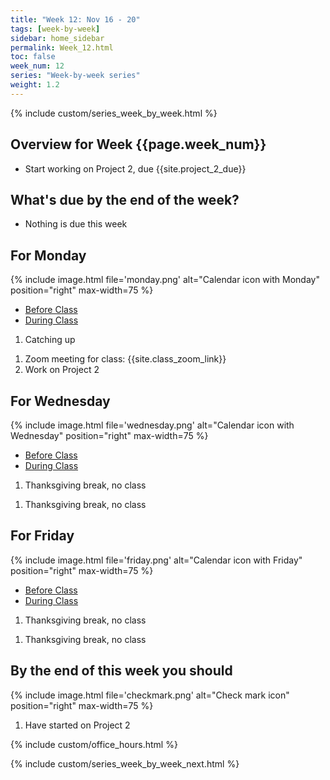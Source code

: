 ```yaml
---
title: "Week 12: Nov 16 - 20"
tags: [week-by-week]
sidebar: home_sidebar
permalink: Week_12.html
toc: false
week_num: 12
series: "Week-by-week series"
weight: 1.2
---
```


{% include custom/series_week_by_week.html %}

## Overview for Week {{page.week_num}}

* Start working on Project 2, due {{site.project_2_due}}

## What's due by the end of the week?

* Nothing is due this week


## For Monday

{% include image.html file='monday.png' alt="Calendar icon with Monday" position="right" max-width=75 %}

<ul id="MondayTabs" class="nav nav-tabs">
    <li class="active"><a href="#MonBefore" data-toggle="tab">Before Class</a></li>
    <li><a href="#MonDuring" data-toggle="tab">During Class</a></li>
</ul>
<div class="tab-content">
    <div role="tabpanel" class="tab-pane active" id="MonBefore">
        <ol>
          <li>Catching up</li>
        </ol>
    </div>
    <div role="tabpanel" class="tab-pane" id="MonDuring">
        <ol>
          <li>Zoom meeting for class: {{site.class_zoom_link}}</li>
          <li>Work on Project 2</li>
        </ol>
    </div>
</div>

## For Wednesday

{% include image.html file='wednesday.png' alt="Calendar icon with Wednesday" position="right" max-width=75 %}

<ul id="WednesdayTabs" class="nav nav-tabs">
    <li class="active"><a href="#WedBefore" data-toggle="tab">Before Class</a></li>
    <li><a href="#WedDuring" data-toggle="tab">During Class</a></li>
</ul>
<div class="tab-content">
    <div role="tabpanel" class="tab-pane active" id="WedBefore">
        <ol>
          <li>Thanksgiving break, no class</li>
        </ol>
    </div>
    <div role="tabpanel" class="tab-pane" id="WedDuring">
        <ol>
          <li>Thanksgiving break, no class</li>
        </ol>
    </div>
</div>

## For Friday

{% include image.html file='friday.png' alt="Calendar icon with Friday" position="right" max-width=75 %}

<ul id="FridayTabs" class="nav nav-tabs">
    <li class="active"><a href="#FriBefore" data-toggle="tab">Before Class</a></li>
    <li><a href="#FriDuring" data-toggle="tab">During Class</a></li>
</ul>
<div class="tab-content">
    <div role="tabpanel" class="tab-pane active" id="FriBefore">
        <ol>
          <li>Thanksgiving break, no class</li>
        </ol>
    </div>
    <div role="tabpanel" class="tab-pane" id="FriDuring">
        <ol>
          <li>Thanksgiving break, no class</li>
        </ol>
    </div>
</div>

## By the end of this week you should

{% include image.html file='checkmark.png' alt="Check mark icon" position="right" max-width=75 %}

1. Have started on Project 2

{% include custom/office_hours.html %}

{% include custom/series_week_by_week_next.html %}